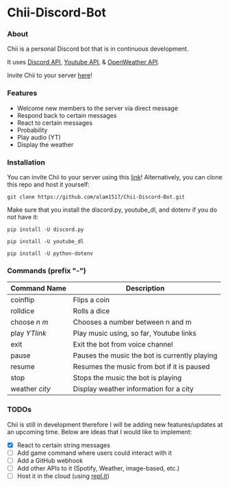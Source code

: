 # Chii-Discord-Bot

### About
Chii is a personal Discord bot that is in continuous development.

It uses [Discord API](https://discord.com/developers/docs/reference), [Youtube API](https://pypi.org/project/youtube_dl/), & [OpenWeather API](https://openweathermap.org/api).

Invite Chii to your server [here](https://discord.com/api/oauth2/authorize?client_id=788205742188003368&permissions=8&scope=bot)!

### Features
* Welcome new members to the server via direct message
* Respond back to certain messages
* React to certain messages
* Probability
* Play audio (YT)
* Display the weather

### Installation
You can invite Chii to your server using this [link](https://discord.com/api/oauth2/authorize?client_id=788205742188003368&permissions=8&scope=bot)!
Alternatively, you can clone this repo and host it yourself:
```
git clone https://github.com/alam1517/Chii-Discord-Bot.git
```
Make sure that you install the discord.py, youtube_dl, and dotenv if you do not have it:
```
pip install -U discord.py

pip install -U youtube_dl

pip install -U python-dotenv
```

### Commands (prefix "-")
Command Name | Description
-------------|------------
coinflip | Flips a coin
rolldice | Rolls a dice
choose *n* *m* | Chooses a number between n and m
play *YTlink* | Play music using, so far, Youtube links
exit | Exit the bot from voice channel
pause | Pauses the music the bot is currently playing
resume | Resumes the music from bot if it is paused
stop | Stops the music the bot is playing
weather *city* | Display weather information for a city

### TODOs
Chii is still in development therefore I will be adding new features/updates at an upcoming time.
Below are ideas that I would like to implement:
- [x] React to certain string messages
- [ ] Add game command where users could interact with it
- [ ] Add a GitHub webhook
- [ ] Add other APIs to it (Spotify, Weather, image-based, etc.)
- [ ] Host it in the cloud (using [repl.it](https://repl.it))
